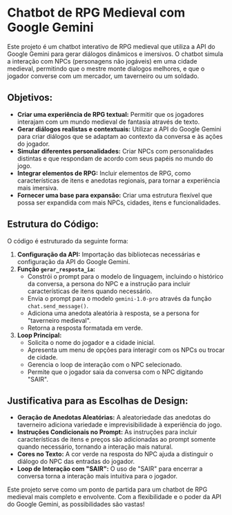 # Chatbot de RPG Medieval com Google Gemini

Este projeto é um chatbot interativo de RPG medieval que utiliza a API do Google Gemini para gerar diálogos dinâmicos e imersivos. O chatbot simula a interação com NPCs (personagens não jogáveis) em uma cidade medieval, permitindo que o mestre monte dialogos melhores, e que o jogador converse com um mercador, um taverneiro ou um soldado.

## Objetivos:

* **Criar uma experiência de RPG textual:** Permitir que os jogadores interajam com um mundo medieval de fantasia através de texto.
* **Gerar diálogos realistas e contextuais:**  Utilizar a API do Google Gemini para criar diálogos que se adaptam ao contexto da conversa e às ações do jogador.
* **Simular diferentes personalidades:** Criar NPCs com personalidades distintas e que respondam de acordo com seus papéis no mundo do jogo.
* **Integrar elementos de RPG:**  Incluir elementos de RPG, como características de itens e anedotas regionais, para tornar a experiência mais imersiva.
* **Fornecer uma base para expansão:**  Criar uma estrutura flexível que possa ser expandida com mais NPCs, cidades, itens e funcionalidades.

## Estrutura do Código:

O código é estruturado da seguinte forma:

1. **Configuração da API:** Importação das bibliotecas necessárias e configuração da API do Google Gemini.
2. **Função `gerar_resposta_ia`:** 
    * Constrói o prompt para o modelo de linguagem, incluindo o histórico da conversa, a persona do NPC e a instrução para incluir características de itens quando necessário.
    * Envia o prompt para o modelo `gemini-1.0-pro` através da função `chat.send_message()`.
    * Adiciona uma anedota aleatória à resposta, se a persona for "taverneiro medieval".
    * Retorna a resposta formatada em verde.
3. **Loop Principal:**
    * Solicita o nome do jogador e a cidade inicial.
    * Apresenta um menu de opções para interagir com os NPCs ou trocar de cidade.
    * Gerencia o loop de interação com o NPC selecionado.
    * Permite que o jogador saia da conversa com o NPC digitando "SAIR".

## Justificativa para as Escolhas de Design:

* **Geração de Anedotas Aleatórias:** A aleatoriedade das anedotas do taverneiro adiciona variedade e imprevisibilidade à experiência do jogo.
* **Instruções Condicionais no Prompt:** As instruções para incluir características de itens e preços são adicionadas ao prompt somente quando necessário, tornando a interação mais natural.
* **Cores no Texto:**  A cor verde na resposta do NPC ajuda a distinguir o diálogo do NPC das entradas do jogador.
* **Loop de Interação com "SAIR":** O uso de "SAIR" para encerrar a conversa torna a interação mais intuitiva para o jogador.


Este projeto serve como um ponto de partida para um chatbot de RPG medieval mais completo e envolvente. Com a flexibilidade e o poder da API do Google Gemini, as possibilidades são vastas!
